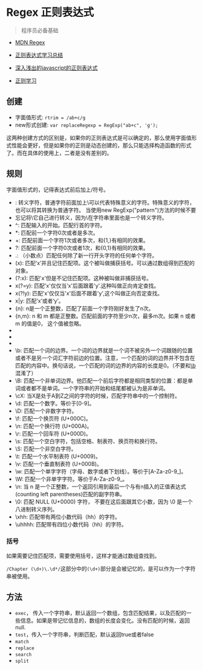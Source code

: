 # Regex 正则表达式

> 程序员必备基础

- [MDN Regex](https://developer.mozilla.org/zh-CN/docs/Web/JavaScript/Guide/Regular_Expressions)

- [正则表达式学习总结](https://segmentfault.com/a/1190000008766125)
- [深入浅出的javascript的正则表达式](http://web.jobbole.com/84450/)
- [正则学习](http://mp.weixin.qq.com/s/dVci7XH-xyd9FOdmVoJBDQ)

## 创建

- 字面值形式: `rtrim = /ab+c/g`
- new形式创建: `var replaceRegexp = RegExp("ab+c", 'g');`

这两种创建方式的区别是，如果你的正则表达式是可以确定的，那么使用字面值形式性能会更好，但是如果你的正则是动态创建的，那么只能选择构造函数的形式了。而在具体的使用上，二者是没有差别的。

## 规则

字面值形式的，记得表达式前后加上/符号。

- \: 转义字符，普通字符前面加上\可以代表特殊意义的字符。特殊意义的字符，也可以将其转换为普通字符。 当使用new RegExp("pattern")方法的时候不要
- 忘记将\它自己进行转义，因为\在字符串里面也是一个转义字符。
- ^: 匹配输入的开始。匹配行首的字符。
- *: 匹配前一个字符0次或者是多次。
- +: 匹配前面一个字符1次或者多次，和{1,}有相同的效果。
- ?: 匹配前面一个字符0次或者1次，和{0,1}有相同的效果。
- .: （小数点）匹配任何除了新一行开头字符的任何单个字符。
- (x): 匹配‘x’并且记住匹配项。这个被叫做捕获括号。可以通过数组得到匹配的对象。
- (?:x): 匹配'x'但是不记住匹配项。这种被叫做非捕获括号。
- x(?=y): 匹配'x'仅仅当'x'后面跟着'y'.这种叫做正向肯定查找。
- x(?!y): 匹配'x'仅仅当'x'后面不跟着'y',这个叫做正向否定查找。
- x|y: 匹配‘x’或者‘y’。
- {n}: n是一个正整数，匹配了前面一个字符刚好发生了n次。
- {n,m}: n 和 m 都是正整数。匹配前面的字符至少n次，最多m次。如果 n 或者 m 的值是0， 这个值被忽略。
- [xyz]: 一个字符集合。匹配方括号的中任意字符。你可以使用破折号（-）来指定一个字符范围。对于点（.）和星号（*）这样的特殊符号在一个字符集中没有特殊的意义。他们不必进行转意，不过转意也是起作用的。
- [^xyz]: 一个反向字符集。也就是说， 它匹配任何没有包含在方括号中的字符。你可以使用破折号（-）来指定一个字符范围。任何普通字符在这里都是起作用的。
- [\b]: 匹配一个退格(U+0008)。（不要和\b混淆了。）
- \b: 匹配一个词的边界。一个词的边界就是一个词不被另外一个词跟随的位置或者不是另一个词汇字符前边的位置。注意，一个匹配的词的边界并不包含在匹配的内容中。换句话说，一个匹配的词的边界的内容的长度是0。（不要和[\b]混淆了）
- \B: 匹配一个非单词边界。他匹配一个前后字符都是相同类型的位置：都是单词或者都不是单词。一个字符串的开始和结尾都被认为是非单词。
- \cX: 当X是处于A到Z之间的字符的时候，匹配字符串中的一个控制符。
- \d: 匹配一个数字。等价于[0-9]。
- \D: 匹配一个非数字字符。
- \f: 匹配一个换页符 (U+000C)。
- \n: 匹配一个换行符 (U+000A)。
- \r: 匹配一个回车符 (U+000D)。
- \s: 匹配一个空白字符，包括空格、制表符、换页符和换行符。
- \S: 匹配一个非空白字符。
- \t: 匹配一个水平制表符 (U+0009)。
- \v: 匹配一个垂直制表符 (U+000B)。
- \w: 匹配一个单字字符（字母、数字或者下划线）。等价于[A-Za-z0-9_]。
- \W: 匹配一个非单字字符。等价于A-Za-z0-9_。
- \n: 当 n 是一个正整数，一个返回引用到最后一个与有n插入的正值表达式(counting left parentheses)匹配的副字符串。
- \0: 匹配 NULL (U+0000) 字符， 不要在这后面跟其它小数，因为 \0 是一个八进制转义序列。
- \xhh: 匹配带有两位小数代码（hh）的字符。
- \uhhhh: 匹配带有四位小数代码（hh）的字符。

### 括号

如果需要记住匹配项，需要使用括号，这样才能通过数组查找到。

`/Chapter (\d+)\.\d*/`这部分中的`(\d+)`部分是会被记忆的，是可以作为一个字符串被使用。

## 方法

- `exec`， 传入一个字符串，默认返回一个数组，包含匹配结果，以及匹配的一些信息。如果是带记忆信息的，数组的长度会变化。没有匹配的时候，返回null.
- `test`，传入一个字符串，判断匹配，默认返回true或者false
- `match`
- `replace`
- `search`
- `split`